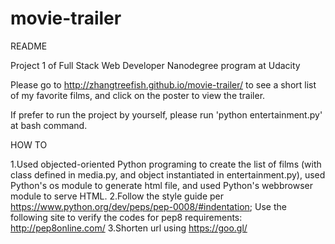 # movie-trailer

README

Project 1 of Full Stack Web Developer Nanodegree program at Udacity

Please go to http://zhangtreefish.github.io/movie-trailer/ to see a short list of my favorite films, and click on the poster to view the trailer.

If prefer to run the project by yourself, please run 'python entertainment.py' at bash command.

HOW TO

1.Used objected-oriented Python programing to create the list of films (with class defined in media.py, and object instantiated in entertainment.py), used Python's os module to generate html file, and used Python's webbrowser module to serve HTML.
2.Follow the style guide per https://www.python.org/dev/peps/pep-0008/#indentation; Use the following site to verify the codes for pep8 requirements: http://pep8online.com/
3.Shorten url using https://goo.gl/